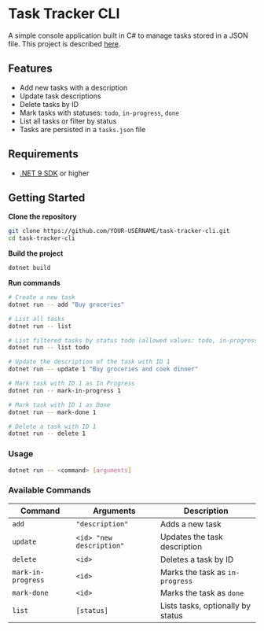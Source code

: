 # Task Tracker CLI

A simple console application built in C# to manage tasks stored in a JSON file. This project is described [here](https://roadmap.sh/projects/task-tracker).

## Features

- Add new tasks with a description
- Update task descriptions
- Delete tasks by ID
- Mark tasks with statuses: `todo`, `in-progress`, `done`
- List all tasks or filter by status
- Tasks are persisted in a `tasks.json` file

## Requirements

- [.NET 9 SDK](https://dotnet.microsoft.com/en-us/download/dotnet/9.0) or higher

## Getting Started

**Clone the repository**

```bash
git clone https://github.com/YOUR-USERNAME/task-tracker-cli.git
cd task-tracker-cli
```

**Build the project**

```bash
dotnet build
```

**Run commands**

```bash
# Create a new task
dotnet run -- add "Buy groceries"

# List all tasks
dotnet run -- list

# List filtered tasks by status todo (allowed values: todo, in-progress, done)
dotnet run -- list todo

# Update the description of the task with ID 1
dotnet run -- update 1 "Buy groceries and cook dinner"

# Mark task with ID 1 as In Progress
dotnet run -- mark-in-progress 1

# Mark task with ID 1 as Done
dotnet run -- mark-done 1

# Delete a task with ID 1
dotnet run -- delete 1
```

### Usage

```bash
dotnet run -- <command> [arguments]
```

### Available Commands

| Command            | Arguments               | Description                          |
|--------------------|--------------------------|--------------------------------------|
| `add`              | `"description"`          | Adds a new task                      |
| `update`           | `<id> "new description"` | Updates the task description         |
| `delete`           | `<id>`                   | Deletes a task by ID                 |
| `mark-in-progress` | `<id>`                   | Marks the task as `in-progress`      |
| `mark-done`        | `<id>`                   | Marks the task as `done`             |
| `list`             | `[status]`               | Lists tasks, optionally by status    |